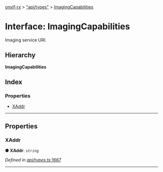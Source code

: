 [onvif-rx](../README.md) > ["api/types"](../modules/_api_types_.md) > [ImagingCapabilities](../interfaces/_api_types_.imagingcapabilities.md)

# Interface: ImagingCapabilities

Imaging service URI.

## Hierarchy

**ImagingCapabilities**

## Index

### Properties

* [XAddr](_api_types_.imagingcapabilities.md#xaddr)

---

## Properties

<a id="xaddr"></a>

###  XAddr

**● XAddr**: *`string`*

*Defined in [api/types.ts:1667](https://github.com/patrickmichalina/onvif-rx/blob/d62cee9/src/api/types.ts#L1667)*

___

